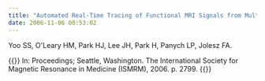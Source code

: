```yaml
---
title: "Automated Real-Time Tracing of Functional MRI Signals from Multiple Cortical Areas."
date: 2006-11-06 00:53:02
---
```


Yoo SS, O'Leary HM, Park HJ, Lee JH, Park H, Panych LP, Jolesz FA. 

{{<format bright-green>}}
In: Proceedings; Seattle, Washington. The International Society for Magnetic Resonance in Medicine (ISMRM), 2006. p. 2799.
{{</format>}}